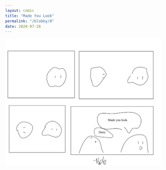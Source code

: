 ```yaml
---
layout: comic
title: "Made You Look"
permalink: "/blobby/8"
date: 2020-07-26
---
```

<img src="/comicsimages/07-26-20-Made-You-Look.svg"/>